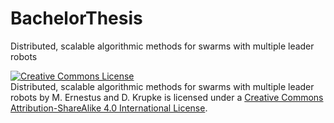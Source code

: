 BachelorThesis
==============

Distributed, scalable algorithmic methods for swarms with multiple leader robots

<a rel="license" href="http://creativecommons.org/licenses/by-sa/4.0/"><img alt="Creative Commons License" style="border-width:0" src="https://i.creativecommons.org/l/by-sa/4.0/88x31.png" /></a><br /><span xmlns:dct="http://purl.org/dc/terms/" href="http://purl.org/dc/dcmitype/Text" property="dct:title" rel="dct:type">Distributed, scalable algorithmic methods for swarms with multiple leader robots</span> by <span xmlns:cc="http://creativecommons.org/ns#" property="cc:attributionName">M. Ernestus and D. Krupke</span> is licensed under a <a rel="license" href="http://creativecommons.org/licenses/by-sa/4.0/">Creative Commons Attribution-ShareAlike 4.0 International License</a>.
